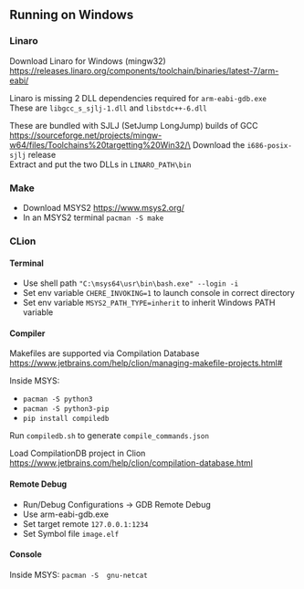 ## Running on Windows

### Linaro

Download Linaro for Windows (mingw32)\
https://releases.linaro.org/components/toolchain/binaries/latest-7/arm-eabi/

Linaro is missing 2 DLL dependencies required for `arm-eabi-gdb.exe`\
These are `libgcc_s_sjlj-1.dll` and `libstdc++-6.dll`

These are bundled with SJLJ (SetJump LongJump) builds of GCC\
https://sourceforge.net/projects/mingw-w64/files/Toolchains%20targetting%20Win32/\
Download the `i686-posix-sjlj` release\
Extract and put the two DLLs in `LINARO_PATH\bin`

### Make

- Download MSYS2 https://www.msys2.org/
- In an MSYS2 terminal `pacman -S make`

### CLion

#### Terminal
- Use shell path `"C:\msys64\usr\bin\bash.exe" --login -i`
- Set env variable `CHERE_INVOKING=1` to launch console in correct directory
- Set env variable `MSYS2_PATH_TYPE=inherit` to inherit Windows PATH variable

#### Compiler

Makefiles are supported via Compilation Database\
https://www.jetbrains.com/help/clion/managing-makefile-projects.html#

Inside MSYS:
- `pacman -S python3`
- `pacman -S python3-pip`
- `pip install compiledb`

Run `compiledb.sh` to generate `compile_commands.json`

Load CompilationDB project in Clion\
https://www.jetbrains.com/help/clion/compilation-database.html

#### Remote Debug

- Run/Debug Configurations -> GDB Remote Debug
- Use arm-eabi-gdb.exe
- Set target remote `127.0.0.1:1234`
- Set Symbol file `image.elf`

#### Console

Inside MSYS:
`pacman -S  gnu-netcat`

